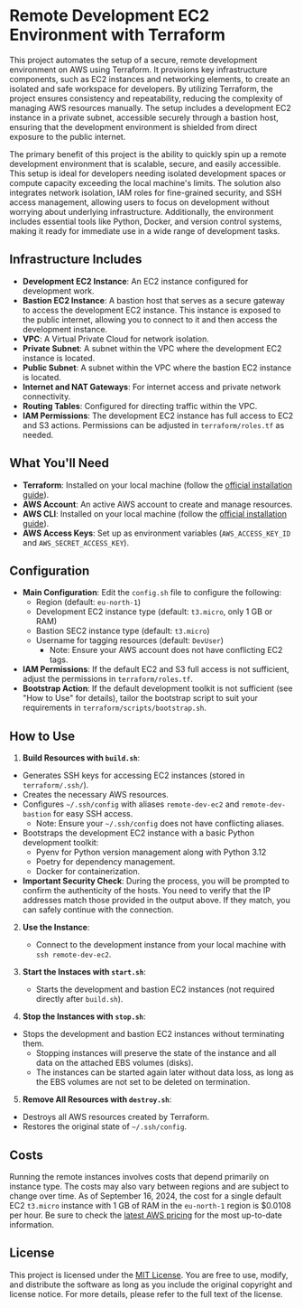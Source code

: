 # Remote Development EC2 Environment with Terraform

This project automates the setup of a secure, remote development environment on AWS using Terraform. It provisions key infrastructure components, such as EC2 instances and networking elements, to create an isolated and safe workspace for developers. By utilizing Terraform, the project ensures consistency and repeatability, reducing the complexity of managing AWS resources manually. The setup includes a development EC2 instance in a private subnet, accessible securely through a bastion host, ensuring that the development environment is shielded from direct exposure to the public internet.

The primary benefit of this project is the ability to quickly spin up a remote development environment that is scalable, secure, and easily accessible. This setup is ideal for developers needing isolated development spaces or compute capacity exceeding the local machine's limits. The solution also integrates network isolation, IAM roles for fine-grained security, and SSH access management, allowing users to focus on development without worrying about underlying infrastructure. Additionally, the environment includes essential tools like Python, Docker, and version control systems, making it ready for immediate use in a wide range of development tasks.

## Infrastructure Includes

- **Development EC2 Instance**: An EC2 instance configured for development work.
- **Bastion EC2 Instance**: A bastion host that serves as a secure gateway to access the development EC2 instance. This instance is exposed to the public internet, allowing you to connect to it and then access the development instance.
- **VPC**: A Virtual Private Cloud for network isolation.
- **Private Subnet**: A subnet within the VPC where the development EC2 instance is located.
- **Public Subnet**: A subnet within the VPC where the bastion EC2 instance is located.
- **Internet and NAT Gateways**: For internet access and private network connectivity.
- **Routing Tables**: Configured for directing traffic within the VPC.
- **IAM Permissions**: The development EC2 instance has full access to EC2 and S3 actions. Permissions can be adjusted in `terraform/roles.tf` as needed.

## What You'll Need

- **Terraform**: Installed on your local machine (follow the [official installation guide](https://developer.hashicorp.com/terraform/tutorials/aws-get-started/install-cli)).
- **AWS Account**: An active AWS account to create and manage resources.
- **AWS CLI**: Installed on your local machine (follow the [official installation guide](https://docs.aws.amazon.com/cli/latest/userguide/getting-started-install.html)).
- **AWS Access Keys**: Set up as environment variables (`AWS_ACCESS_KEY_ID` and `AWS_SECRET_ACCESS_KEY`).

## Configuration

- **Main Configuration**: Edit the `config.sh` file to configure the following:
  - Region (default: `eu-north-1`)
  - Development EC2 instance type (default: `t3.micro`, only 1 GB or RAM)
  - Bastion SEC2 instance type (default: `t3.micro`)
  - Username for tagging resources (default: `DevUser`)
    - Note: Ensure your AWS account does not have conflicting EC2 tags.
- **IAM Permissions**: If the default EC2 and S3 full access is not sufficient, adjust the permissions in `terraform/roles.tf`.
- **Bootstrap Action**: If the default development toolkit is not sufficient (see "How to Use" for details), tailor the bootstrap script to suit your requirements in `terraform/scripts/bootstrap.sh`.

## How to Use

1. **Build Resources with `build.sh`**:
  - Generates SSH keys for accessing EC2 instances (stored in `terraform/.ssh/`).
  - Creates the necessary AWS resources.
  - Configures `~/.ssh/config` with aliases `remote-dev-ec2` and `remote-dev-bastion` for easy SSH access.
    - Note: Ensure your `~/.ssh/config` does not have conflicting aliases.
  - Bootstraps the development EC2 instance with a basic Python development toolkit:
    - Pyenv for Python version management along with Python 3.12
    - Poetry for dependency management.
    - Docker for containerization.
  - **Important Security Check**: During the process, you will be prompted to confirm the authenticity of the hosts. You need to verify that the IP addresses match those provided in the output above. If they match, you can safely continue with the connection.

2. **Use the Instance**:
   - Connect to the development instance from your local machine with `ssh remote-dev-ec2`.

3. **Start the Instaces with `start.sh`**:
   - Starts the development and bastion EC2 instances (not required directly after `build.sh`).

4. **Stop the Instances with `stop.sh`**:
  - Stops the development and bastion EC2 instances without terminating them.
    - Stopping instances will preserve the state of the instance and all data on the attached EBS volumes (disks).
    - The instances can be started again later without data loss, as long as the EBS volumes are not set to be deleted on termination.

5. **Remove All Resources with `destroy.sh`**:
  - Destroys all AWS resources created by Terraform.
  - Restores the original state of `~/.ssh/config`.

## Costs

Running the remote instances involves costs that depend primarily on instance type. The costs may also vary between regions and are subject to change over time. As of September 16, 2024, the cost for a single default EC2 `t3.micro` instance with 1 GB of RAM in the `eu-north-1` region is $0.0108 per hour. Be sure to check the [latest AWS pricing](https://aws.amazon.com/ec2/pricing/on-demand/) for the most up-to-date information.


## License

This project is licensed under the [MIT License](https://opensource.org/licenses/MIT). You are free to use, modify, and distribute the software as long as you include the original copyright and license notice. For more details, please refer to the full text of the license.
